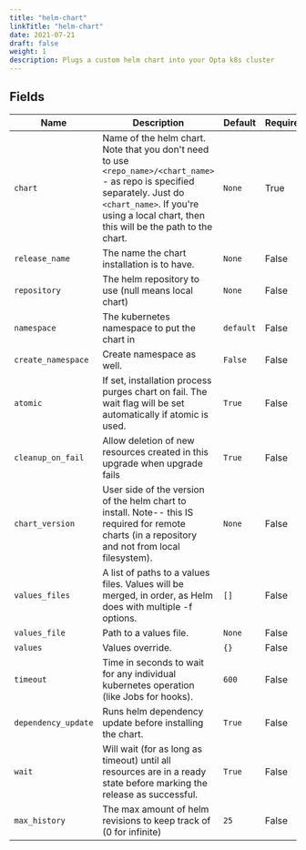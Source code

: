 ```yaml
---
title: "helm-chart"
linkTitle: "helm-chart"
date: 2021-07-21
draft: false
weight: 1
description: Plugs a custom helm chart into your Opta k8s cluster
---
```



## Fields


| Name      | Description | Default | Required |
| ----------- | ----------- | ------- | -------- |
| `chart` | Name of the helm chart. Note that you don't need to use `<repo_name>/<chart_name>` - as repo is specified separately. Just do `<chart_name>`. If you're using a local chart, then this will be the path to the chart.  | `None` | True |
| `release_name` | The name the chart installation is to have. | `None` | False |
| `repository` | The helm repository to use (null means local chart) | `None` | False |
| `namespace` | The kubernetes namespace to put the chart in | `default` | False |
| `create_namespace` | Create namespace as well. | `False` | False |
| `atomic` | If set, installation process purges chart on fail. The wait flag will be set automatically if atomic is used. | `True` | False |
| `cleanup_on_fail` | Allow deletion of new resources created in this upgrade when upgrade fails | `True` | False |
| `chart_version` | User side of the version of the helm chart to install. Note-- this IS required for remote charts (in a repository and not from local filesystem). | `None` | False |
| `values_files` | A list of paths to a values files. Values will be merged, in order, as Helm does with multiple -f options. | `[]` | False |
| `values_file` | Path to a values file. | `None` | False |
| `values` | Values override. | `{}` | False |
| `timeout` | Time in seconds to wait for any individual kubernetes operation (like Jobs for hooks). | `600` | False |
| `dependency_update` | Runs helm dependency update before installing the chart. | `True` | False |
| `wait` | Will wait (for as long as timeout) until all resources are in a ready state before marking the release as successful. | `True` | False |
| `max_history` | The max amount of helm revisions to keep track of (0 for infinite) | `25` | False |